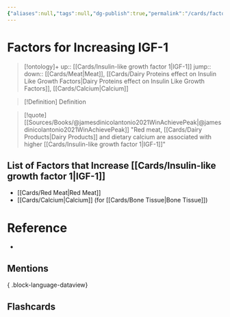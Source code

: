 ```yaml
---
{"aliases":null,"tags":null,"dg-publish":true,"permalink":"/cards/factors-for-increasing-igf-1/","dgPassFrontmatter":true}
---
```


# Factors for Increasing IGF-1

> [!ontology]+
> up:: [[Cards/Insulin-like growth factor 1\|IGF-1]]
> jump:: 
> down:: [[Cards/Meat\|Meat]], [[Cards/Dairy Proteins effect on Insulin Like Growth Factors\|Dairy Proteins effect on Insulin Like Growth Factors]], [[Cards/Calcium\|Calcium]]

> [!Definition] Definition
> 

> [!quote] [[Sources/Books/@jamesdinicolantonio2021WinAchievePeak\|@jamesdinicolantonio2021WinAchievePeak]]
> "Red meat, [[Cards/Dairy Products\|Dairy Products]] and dietary calcium are associated with higher [[Cards/Insulin-like growth factor 1\|IGF-1]]"

## List of Factors that Increase [[Cards/Insulin-like growth factor 1\|IGF-1]]
- [[Cards/Red Meat\|Red Meat]]
- [[Cards/Calcium\|Calcium]] (for [[Cards/Bone Tissue\|Bone Tissue]])

# Reference
- 

## Mentions

{ .block-language-dataview}

## Flashcards
